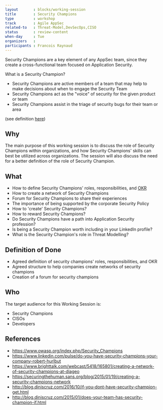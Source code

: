 ```yaml
---
layout       : blocks/working-session
title        : Security Champions
type         : workshop
track        : Agile AppSec
related-to   : Threat-Model,DevSecOps,CISO
status       : review-content
when-day     : Tue
organizers   :
participants : Francois Raynaud
---
```


Security Champions are a key element of any AppSec team, since they create a cross-functional team focused on Application Security.

What is a Security Champion?

- Security Champions are active members of a team that may help to make decisions about when to engage the Security Team
- Security Champions act as the "voice" of security for the given product or team
- Security Champions assist in the triage of security bugs for their team or area

(see definition [here](https://www.owasp.org/index.php/Security_Champions))

## Why

The main purpose of this working session is to discuss the role of Security Champions within organizations, and how Security Champions' skills can best be utilized across organizations. The session will also discuss the need for a better definition of the role of Security Champion.

## What

 - How to define Security Champions' roles, responsibilities, and [OKR](https://en.wikipedia.org/wiki/OKR)
 - How to create a network of Security Champions
 - Forum for Security Champions to share their experiences
 - The importance of being supported by the corporate Security Policy
 - How to 'create' Security Champions? 
 - How to reward Security Champions?
 - Do Security Champions have a path into Application Security profession?
 - Is being a Security Champion worth including in your LinkedIn profile?
 - What is the Security Champion's role in Threat Modelling?
 
## Definition of Done

- Agreed definition of security champions' roles, responsibilities, and OKR
- Agreed structure to help companies create networks of security champions
- Creation of a forum for security champions

## Who

The target audience for this Working Session is:

 - Security Champions
 - CISOs
 - Developers

## References

 - https://www.owasp.org/index.php/Security_Champions
 - https://www.linkedin.com/pulse/do-you-have-security-champions-your-company-robert-hurlbut
 - https://www.brighttalk.com/webcast/5418/165801/creating-a-network-of-security-champions-at-diageo
 - https://securingthehuman.sans.org/blog/2015/01/19/creating-a-security-champions-network
 - http://blog.diniscruz.com/2016/10/if-you-dont-have-security-champion-get.html
 - http://blog.diniscruz.com/2015/01/does-your-team-has-security-champion-if.html
